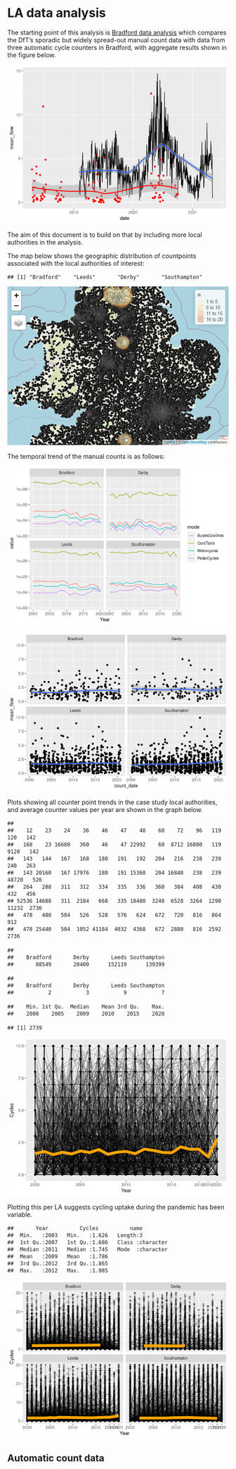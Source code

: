 LA data analysis
================

The starting point of this analysis is [Bradford data
analysis](https://github.com/saferactive/saferactive/blob/master/code/tests/bradford.md)
which compares the DfT’s sporadic but widely spread-out manual count
data with data from three automatic cycle counters in Bradford, with
aggregate results shown in the figure below.

![](bradford_files/figure-gfm/unnamed-chunk-9-1.png)<!-- -->

The aim of this document is to build on that by including more local
authorities in the analysis.

The map below shows the geographic distribution of countpoints
associated with the local authorities of interest:

    ## [1] "Bradford"    "Leeds"       "Derby"       "Southampton"

![](bradford-and-beyond_files/figure-gfm/unnamed-chunk-3-1.png)<!-- -->

The temporal trend of the manual counts is as follows:

![](bradford-and-beyond_files/figure-gfm/unnamed-chunk-5-1.png)<!-- -->

![](bradford-and-beyond_files/figure-gfm/unnamed-chunk-6-1.png)<!-- -->

Plots showing all counter point trends in the case study local
authorities, and average counter values per year are shown in the graph
below.

    ## 
    ##    12    23    24    36    46    47    48    60    72    96   119   120   142 
    ##   168    23 16680   360    46    47 22992    60  8712 16800   119  9120   142 
    ##   143   144   167   168   180   191   192   204   216   238   239   240   263 
    ##   143 20160   167 17976   180   191 15360   204 16848   238   239 48720   526 
    ##   264   288   311   312   334   335   336   360   384   408   430   432   456 
    ## 52536 14688   311  2184   668   335 18480  3240  6528  3264  1290 11232  2736 
    ##   478   480   504   526   528   576   624   672   720   816   864   912 
    ##   478 25440   504  1052 41184  4032  4368   672  2880   816  2592  2736

    ## 
    ##    Bradford       Derby       Leeds Southampton 
    ##       88549       20400      152119      139399

    ## 
    ##    Bradford       Derby       Leeds Southampton 
    ##           2           3           9           7

    ##    Min. 1st Qu.  Median    Mean 3rd Qu.    Max. 
    ##    2000    2005    2009    2010    2015    2020

    ## [1] 2739

![](bradford-and-beyond_files/figure-gfm/unnamed-chunk-7-1.png)<!-- -->

Plotting this per LA suggests cycling uptake during the pandemic has
been variable.

    ##       Year          Cycles          name          
    ##  Min.   :2003   Min.   :1.626   Length:3          
    ##  1st Qu.:2007   1st Qu.:1.686   Class :character  
    ##  Median :2011   Median :1.745   Mode  :character  
    ##  Mean   :2009   Mean   :1.786                     
    ##  3rd Qu.:2012   3rd Qu.:1.865                     
    ##  Max.   :2012   Max.   :1.985

![](bradford-and-beyond_files/figure-gfm/unnamed-chunk-8-1.png)<!-- -->

## Automatic count data
